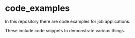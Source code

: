 # code_examples

In this repository there are code examples for job applications.

These include code snippets to demonstrate various things.
